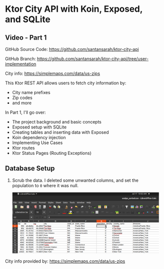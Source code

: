 # Ktor City API with Koin, Exposed, and SQLite

## Video - Part 1

GitHub Source Code: https://github.com/santansarah/ktor-city-api

GitHub Branch: https://github.com/santansarah/ktor-city-api/tree/user-implementation

City info: https://simplemaps.com/data/us-zips

This Ktor REST API allows users to fetch city information by:
* City name prefixes
* Zip codes
* and more

In Part 1, I'll go over:
* The project background and basic concepts
* Exposed setup with SQLite
* Creating tables and inserting data with Exposed
* Koin dependency injection
* Implementing Use Cases
* Ktor routes
* Ktor Status Pages (Routing Exceptions)

## Database Setup

1. Scrub the data. I deleted some unwanted columns, and set the population to
   `0` where it was null.

   ![image](sorted_data.png)






















City info provided by: https://simplemaps.com/data/us-zips